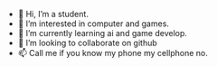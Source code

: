 - 👋 Hi, I’m a student.
- 👀 I’m interested in computer and games.
- 🌱 I’m currently learning ai and game develop.
- 💞️ I’m looking to collaborate on github
- 📫 Call me if you know my phone my cellphone no.

<!---
22404543/22404543 is a ✨ special ✨ repository because its `README.md` (this file) appears on your GitHub profile.
You can click the Preview link to take a look at your changes.
--->
